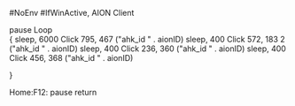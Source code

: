 #NoEnv
#IfWinActive, AION Client



pause
Loop	
{
	sleep, 6000
	Click 795, 467 ("ahk_id " . aionID)
	sleep, 400
	Click 572, 183 2 ("ahk_id " . aionID)
	sleep, 400
	Click 236, 360 ("ahk_id " . aionID)
	sleep, 400
	Click 456, 368 ("ahk_id " . aionID)

}

Home:F12:
pause
return
